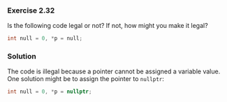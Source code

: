 ### Exercise 2.32

Is the following code legal or not? If not, how might you make it legal?

```cpp
int null = 0, *p = null;
```

### Solution

The code is illegal because a pointer cannot be assigned a variable value. One
solution might be to assign the pointer to `nullptr`:

```cpp
int null = 0, *p = nullptr;
```

